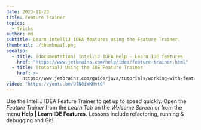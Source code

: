 ```yaml
---
date: 2023-11-23
title: Feature Trainer
topics:
  - tricks
author: md
subtitle: Learn IntelliJ IDEA features using the Feature Trainer.
thumbnail: ./thumbnail.png
seealso:
  - title: (documentation) IntelliJ IDEA Help - Learn IDE features
    href: "https://www.jetbrains.com/help/idea/feature-trainer.html"
  - title: (tutorial) Using the IDE Feature Trainer
    href: >-
      https://www.jetbrains.com/guide/java/tutorials/working-with-feature-trainer/
video: "https://youtu.be/UfN8iWKHvt0"
---
```


Use the IntelliJ IDEA Feature Trainer to get up to speed quickly. Open the _Feature Trainer_ from the _Learn_ Tab on the _Welcome Screen_ or from the menu **Help | Learn IDE Features**. Lessons include refactoring, running & debugging and Git!
